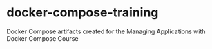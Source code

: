 # docker-compose-training
Docker Compose artifacts created for the Managing Applications with Docker Compose Course
